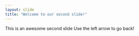 ```yaml
---
layout: slide
title: "Welcome to our second slide!"
---
```

This is an awesome second slide
Use the left arrow to go back!
